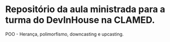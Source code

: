 # Repositório da aula ministrada para a turma do DevInHouse na CLAMED.

POO - Herança, polimorfismo, downcasting e upcasting.
